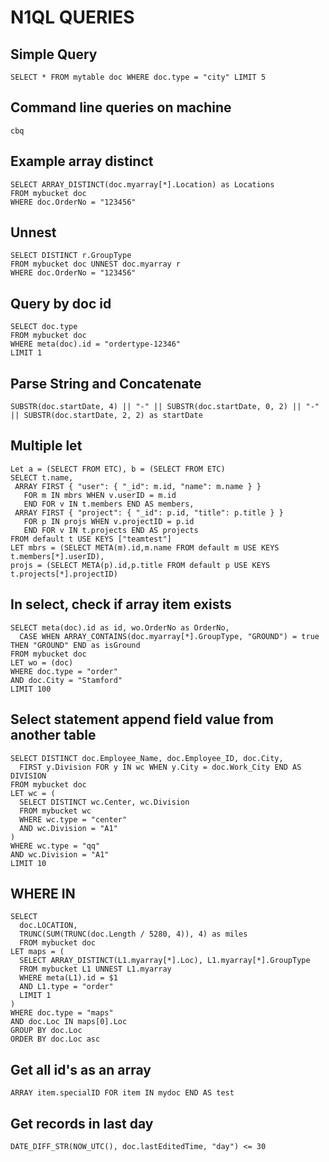 # N1QL QUERIES
## Simple Query
`SELECT * FROM mytable doc WHERE doc.type = "city" LIMIT 5`

## Command line queries on machine
`cbq`

## Example array distinct
```
SELECT ARRAY_DISTINCT(doc.myarray[*].Location) as Locations
FROM mybucket doc
WHERE doc.OrderNo = "123456"
```

## Unnest
```
SELECT DISTINCT r.GroupType
FROM mybucket doc UNNEST doc.myarray r
WHERE doc.OrderNo = "123456"
```

## Query by doc id
```
SELECT doc.type
FROM mybucket doc
WHERE meta(doc).id = "ordertype-12346"
LIMIT 1
```

## Parse String and Concatenate
```
SUBSTR(doc.startDate, 4) || "-" || SUBSTR(doc.startDate, 0, 2) || "-" || SUBSTR(doc.startDate, 2, 2) as startDate
```

## Multiple let
```
Let a = (SELECT FROM ETC), b = (SELECT FROM ETC)
SELECT t.name,
 ARRAY FIRST { "user": { "_id": m.id, "name": m.name } }
   FOR m IN mbrs WHEN v.userID = m.id
   END FOR v IN t.members END AS members,
 ARRAY FIRST { "project": { "_id": p.id, "title": p.title } }
   FOR p IN projs WHEN v.projectID = p.id
   END FOR v IN t.projects END AS projects
FROM default t USE KEYS ["teamtest"]
LET mbrs = (SELECT META(m).id,m.name FROM default m USE KEYS t.members[*].userID),
projs = (SELECT META(p).id,p.title FROM default p USE KEYS t.projects[*].projectID)
```

## In select, check if array item exists
```
SELECT meta(doc).id as id, wo.OrderNo as OrderNo,
  CASE WHEN ARRAY_CONTAINS(doc.myarray[*].GroupType, "GROUND") = true THEN "GROUND" END as isGround
FROM mybucket doc
LET wo = (doc)
WHERE doc.type = "order"
AND doc.City = "Stamford"
LIMIT 100
```

## Select statement append field value from another table
```
SELECT DISTINCT doc.Employee_Name, doc.Employee_ID, doc.City,
  FIRST y.Division FOR y IN wc WHEN y.City = doc.Work_City END AS DIVISION
FROM mybucket doc
LET wc = (
  SELECT DISTINCT wc.Center, wc.Division
  FROM mybucket wc
  WHERE wc.type = "center"
  AND wc.Division = "A1"
)
WHERE wc.type = "qq"
AND wc.Division = "A1"
LIMIT 10
```

## WHERE IN
```
SELECT
  doc.LOCATION,
  TRUNC(SUM(TRUNC(doc.Length / 5280, 4)), 4) as miles
  FROM mybucket doc
LET maps = (
  SELECT ARRAY_DISTINCT(L1.myarray[*].Loc), L1.myarray[*].GroupType
  FROM mybucket L1 UNNEST L1.myarray
  WHERE meta(L1).id = $1
  AND L1.type = "order"
  LIMIT 1
)
WHERE doc.type = "maps"
AND doc.Loc IN maps[0].Loc
GROUP BY doc.Loc
ORDER BY doc.Loc asc
```

## Get all id's as an array
`ARRAY item.specialID FOR item IN mydoc END AS test`

## Get records in last day
`DATE_DIFF_STR(NOW_UTC(), doc.lastEditedTime, "day") <= 30`
